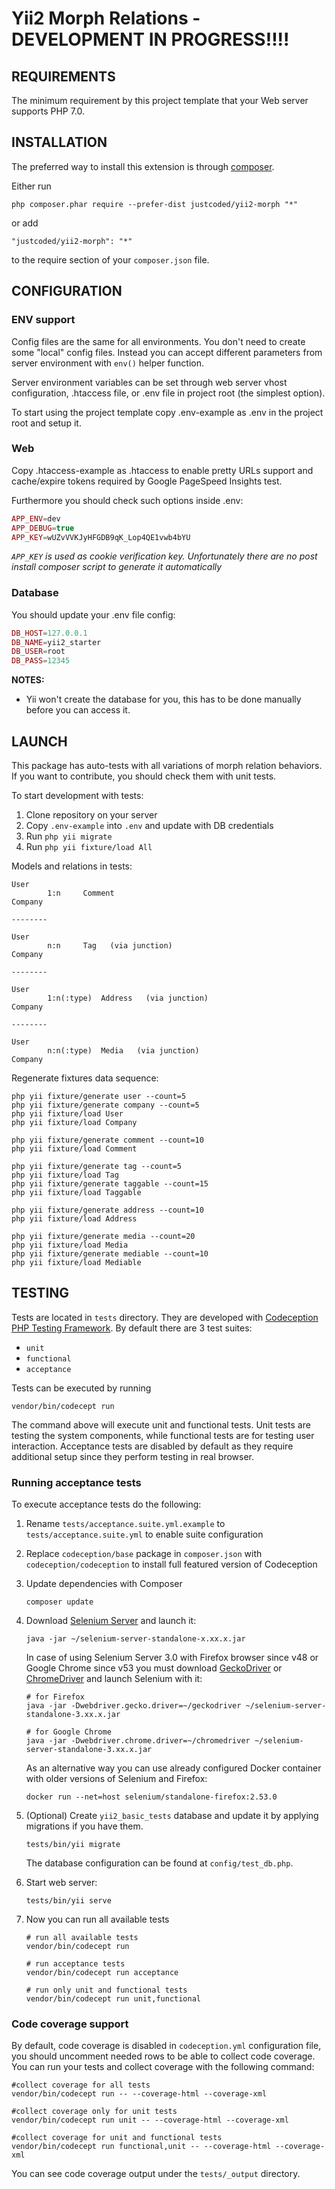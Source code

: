 Yii2 Morph Relations - DEVELOPMENT IN PROGRESS!!!!
=========================

REQUIREMENTS
------------

The minimum requirement by this project template that your Web server supports PHP 7.0.
   

INSTALLATION
------------

The preferred way to install this extension is through [composer](http://getcomposer.org/download/).

Either run

```
php composer.phar require --prefer-dist justcoded/yii2-morph "*"
```

or add

```
"justcoded/yii2-morph": "*"
```

to the require section of your `composer.json` file.



CONFIGURATION
-------------

### ENV support

Config files are the same for all environments. You don't need to create some "local" config files.
Instead you can accept different parameters from server environment with `env()` helper function. 

Server environment variables can be set through web server vhost configuration, .htaccess file, 
or .env file in project root (the simplest option).

To start using the project template copy .env-example as .env in the project root and setup it.

### Web
Copy .htaccess-example as .htaccess to enable pretty URLs support and cache/expire tokens required by 
Google PageSpeed Insights test.

Furthermore you should check such options inside .env:

```php
APP_ENV=dev
APP_DEBUG=true
APP_KEY=wUZvVVKJyHFGDB9qK_Lop4QE1vwb4bYU
```

*`APP_KEY` is used as cookie verification key. Unfortunately there are no post install composer script to generate it automatically*

### Database

You should update your .env file config:

```php
DB_HOST=127.0.0.1
DB_NAME=yii2_starter
DB_USER=root
DB_PASS=12345
```

**NOTES:**
- Yii won't create the database for you, this has to be done manually before you can access it.

LAUNCH
-------

This package has auto-tests with all variations of morph relation behaviors. If you want to contribute, you should check them with unit tests.

To start development with tests:

1. Clone repository on your server
2. Copy `.env-example` into `.env` and update with DB credentials
3. Run `php yii migrate`
4. Run `php yii fixture/load All`

Models and relations in tests:

	User
			1:n		Comment 
	Company   
	
	--------
	
	User
			n:n		Tag   (via junction)	
	Company   
	
	--------
	
	User
			1:n(:type) 	Address   (via junction)
	Company   
	
	--------
	
	User
			n:n(:type) 	Media   (via junction)
	Company   

Regenerate fixtures data sequence:

	php yii fixture/generate user --count=5
	php yii fixture/generate company --count=5
	php yii fixture/load User
	php yii fixture/load Company

	php yii fixture/generate comment --count=10
	php yii fixture/load Comment
	
	php yii fixture/generate tag --count=5
	php yii fixture/load Tag
	php yii fixture/generate taggable --count=15
	php yii fixture/load Taggable
	
	php yii fixture/generate address --count=10
	php yii fixture/load Address

	php yii fixture/generate media --count=20
	php yii fixture/load Media
	php yii fixture/generate mediable --count=10
	php yii fixture/load Mediable

TESTING
-------

Tests are located in `tests` directory. They are developed with [Codeception PHP Testing Framework](http://codeception.com/).
By default there are 3 test suites:

- `unit`
- `functional`
- `acceptance`

Tests can be executed by running

```
vendor/bin/codecept run
```

The command above will execute unit and functional tests. Unit tests are testing the system components, while functional
tests are for testing user interaction. Acceptance tests are disabled by default as they require additional setup since
they perform testing in real browser. 


### Running  acceptance tests

To execute acceptance tests do the following:  

1. Rename `tests/acceptance.suite.yml.example` to `tests/acceptance.suite.yml` to enable suite configuration

2. Replace `codeception/base` package in `composer.json` with `codeception/codeception` to install full featured
   version of Codeception

3. Update dependencies with Composer 

    ```
    composer update  
    ```

4. Download [Selenium Server](http://www.seleniumhq.org/download/) and launch it:

    ```
    java -jar ~/selenium-server-standalone-x.xx.x.jar
    ```

    In case of using Selenium Server 3.0 with Firefox browser since v48 or Google Chrome since v53 you must download [GeckoDriver](https://github.com/mozilla/geckodriver/releases) or [ChromeDriver](https://sites.google.com/a/chromium.org/chromedriver/downloads) and launch Selenium with it:

    ```
    # for Firefox
    java -jar -Dwebdriver.gecko.driver=~/geckodriver ~/selenium-server-standalone-3.xx.x.jar
    
    # for Google Chrome
    java -jar -Dwebdriver.chrome.driver=~/chromedriver ~/selenium-server-standalone-3.xx.x.jar
    ``` 
    
    As an alternative way you can use already configured Docker container with older versions of Selenium and Firefox:
    
    ```
    docker run --net=host selenium/standalone-firefox:2.53.0
    ```

5. (Optional) Create `yii2_basic_tests` database and update it by applying migrations if you have them.

   ```
   tests/bin/yii migrate
   ```

   The database configuration can be found at `config/test_db.php`.


6. Start web server:

    ```
    tests/bin/yii serve
    ```

7. Now you can run all available tests

   ```
   # run all available tests
   vendor/bin/codecept run

   # run acceptance tests
   vendor/bin/codecept run acceptance

   # run only unit and functional tests
   vendor/bin/codecept run unit,functional
   ```

### Code coverage support

By default, code coverage is disabled in `codeception.yml` configuration file, you should uncomment needed rows to be able
to collect code coverage. You can run your tests and collect coverage with the following command:

```
#collect coverage for all tests
vendor/bin/codecept run -- --coverage-html --coverage-xml

#collect coverage only for unit tests
vendor/bin/codecept run unit -- --coverage-html --coverage-xml

#collect coverage for unit and functional tests
vendor/bin/codecept run functional,unit -- --coverage-html --coverage-xml
```

You can see code coverage output under the `tests/_output` directory.